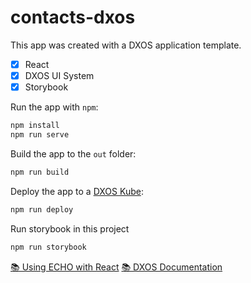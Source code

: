 # contacts-dxos

This app was created with a DXOS application template.

- [x] React
- [x] DXOS UI System
- [x] Storybook

Run the app with `npm`:

```bash
npm install
npm run serve
```

Build the app to the `out` folder:

```bash
npm run build
```

Deploy the app to a [DXOS Kube](https://docs.dxos.org/guide/kube):

```bash
npm run deploy
```

Run storybook in this project

```bash
npm run storybook
```

[📚 Using ECHO with React](https://docs.dxos.org/guide/react)
[📚 DXOS Documentation](https://docs.dxos.org)
